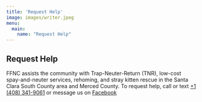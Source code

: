 ```yaml
---
title: 'Request Help'
image: images/writer.jpeg
menu:
  main:
    name: "Request Help"
---
```


## Request Help

FFNC assists the community with Trap-Neuter-Return (TNR), low-cost spay-and-neuter services, rehoming, and stray kitten rescue in the Santa Clara South County area and Merced County. To request help, call or text [+1 (408) 341-9061](tel:14083419061) or message us on [Facebook](https://www.facebook.com/feralfreedomnorcal)